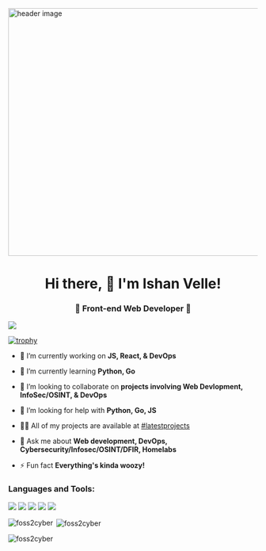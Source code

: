 <div>
  <a href="https://yourishanvelle.dev/" target="_blank" rel="noreferrer" aria-label="Online illustrations by Storyset">
  <img src="https://user-images.githubusercontent.com/78159236/212903262-616c19c8-a0e1-49c0-8b90-218a1ca3ecca.png" alt="header image" width="1500" height="500" object-fit="cover" title="Ishan Velle" />  
  </a>
</div>

<h1 align="center">Hi there,&nbsp;👋&nbsp;I'm Ishan Velle!</h1>
<h3 align="center">🚀 Front-end Web Developer 🎯</h3>

![](https://komarev.com/ghpvc/?username=foss2cyber&color=blueviolet&style=plastic)

[![trophy](https://github-profile-trophy.vercel.app/?username=foss2cyber&theme=radical)](https://github.com/foss2cyber)


- 🔭 I’m currently working on **JS, React, & DevOps**

- 🌱 I’m currently learning **Python, Go**

- 👯 I’m looking to collaborate on **projects involving Web Devlopment, InfoSec/OSINT, & DevOps**

- 🤝 I’m looking for help with **Python, Go, JS**

- 👨‍💻 All of my projects are available at [#latestprojects](https://yourishanvelle.dev/#projects)

- 💬 Ask me about **Web development, DevOps, Cybersecurity/Infosec/OSINT/DFIR, Homelabs**

- ⚡ Fun fact **Everything's kinda woozy!**


<h3 align="left">Languages and Tools:</h3>

![](https://img.shields.io/badge/React-informational?style=flat&logo=react&logoColor=cyan&color=navy)
![](https://img.shields.io/badge/HTML5-informational?style=flat&logo=html5&logoColor=salmon&color=navy)
![](https://img.shields.io/badge/CSS3-informational?style=flat&logo=css3&logoColor=deepskyblue&color=navy)
![](https://img.shields.io/badge/JavaScript-informational?style=flat&logo=JavaScript&logoColor=gold&color=navy)
![](https://img.shields.io/badge/Markdown-informational?style=flat&logo=markdown&logoColor=111&color=navy)
  
<p><img align="left" src="https://github-readme-stats.vercel.app/api/top-langs?username=foss2cyber&show_icons=true&locale=en&layout=compact&theme=gruvbox" alt="foss2cyber" color="purple" /></p>

<p>&nbsp;<img align="center" src="https://github-readme-stats.vercel.app/api?username=foss2cyber&show_icons=true&locale=en&theme=gruvbox" alt="foss2cyber" /></p>

<p><img align="center" src="https://github-readme-streak-stats.herokuapp.com/?user=foss2cyber&theme=gruvbox&" alt="foss2cyber" /></p>
